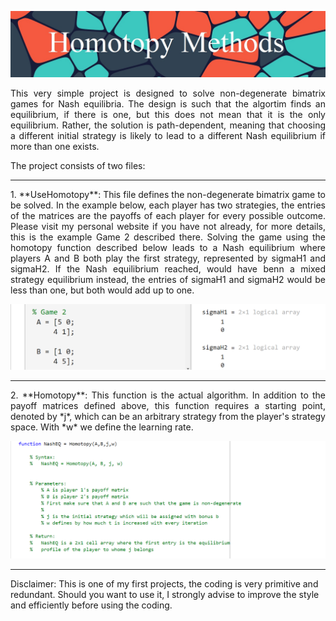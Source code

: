

![](https://github.com/MarkMH/homotopy_methods/blob/1d03f9b2e67248adc20d3d807db515c2eed6681f/images/banner_homotopy.jpg)

<p align="justify" style="text-align:justify"> 
This very simple project is designed to solve non-degenerate bimatrix games for Nash equilibria. The design is such that the algortim finds an equilibrium, 
if there is one, but this does not mean that it is the only equilibrium. Rather, the solution is path-dependent, meaning that choosing a different initial strategy 
is likely to lead to a different Nash equilibrium if more than one exists. 
</p>

The project consists of two files: 

---

<p align="justify" style="text-align:justify"> 
1. **UseHomotopy**: This file defines the non-degenerate bimatrix game to be solved. In the example below, each player has two strategies, the entries of the matrices are the payoffs of each player for every possible outcome. Please visit my personal website if you have not already, for more details, this is the example Game 2 described there. Solving the game using the homotopy function described below leads to a Nash equilibrium where players A and B both play the first strategy, represented by sigmaH1 and sigmaH2. If the Nash equilibrium reached, would have benn a mixed strategy equilibrium instead, the entries of sigmaH1 and sigmaH2 would be less than one, but both would add up to one.   
</p>


![](https://github.com/MarkMH/homotopy_methods/blob/5b97e7670bee6fe5ac2812894ec32fc2f1cc5223/images/banner_usehomotopy.png)

---

<p align="justify" style="text-align:justify"> 
2. **Homotopy**: This function is the actual algorithm. In addition to the payoff matrices defined above, this function requires a starting point, denoted by *j*, which can be an arbitrary strategy from the player's strategy space. With *w* we define the learning rate. 
</p>

![](https://github.com/MarkMH/homotopy_methods/blob/4f5c49e66e0839fcfecacaac80a4a5c7268a1dae/images/banner_chomotopy.png)

---

Disclaimer: This is one of my first projects, the coding is very primitive and redundant. Should you want to use it, I strongly advise to improve the style and efficiently before using the coding. 
</p>

